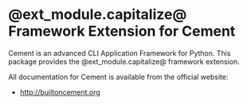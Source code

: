 @ext_module.capitalize@ Framework Extension for Cement
==============================================================================

Cement is an advanced CLI Application Framework for Python. This package 
provides the @ext_module.capitalize@ framework extension.

All documentation for Cement is available from the official website:

 * http://builtoncement.org

